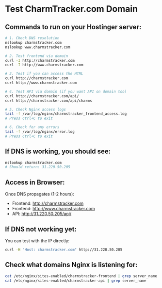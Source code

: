 # Test CharmTracker.com Domain

## Commands to run on your Hostinger server:

```bash
# 1. Check DNS resolution
nslookup charmstracker.com
nslookup www.charmstracker.com

# 2. Test frontend via domain
curl -I http://charmstracker.com
curl -I http://www.charmstracker.com

# 3. Test if you can access the HTML
curl http://charmstracker.com
curl http://www.charmstracker.com

# 4. Test API via domain (if you want API on domain too)
curl http://charmstracker.com/api/
curl http://charmstracker.com/api/charms

# 5. Check Nginx access logs
tail -f /var/log/nginx/charmstracker_frontend_access.log
# Press Ctrl+C to exit

# 6. Check for any errors
tail -f /var/log/nginx/error.log
# Press Ctrl+C to exit
```

## If DNS is working, you should see:

```bash
nslookup charmstracker.com
# Should return: 31.220.50.205
```

## Access in Browser:

Once DNS propagates (1-2 hours):
- Frontend: http://charmstracker.com
- Frontend: http://www.charmstracker.com
- API: http://31.220.50.205/api/

## If DNS not working yet:

You can test with the IP directly:
```bash
curl -H "Host: charmstracker.com" http://31.220.50.205
```

## Check what domains Nginx is listening for:

```bash
cat /etc/nginx/sites-enabled/charmstracker-frontend | grep server_name
cat /etc/nginx/sites-enabled/charmstracker-api | grep server_name
```
